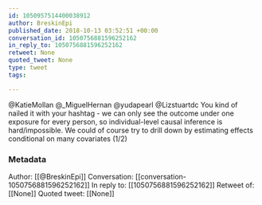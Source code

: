 ```yaml
---
id: 1050957514400038912
author: BreskinEpi
published_date: 2018-10-13 03:52:51 +00:00
conversation_id: 1050756881596252162
in_reply_to: 1050756881596252162
retweet: None
quoted_tweet: None
type: tweet
tags:

---
```


@KatieMollan @_MiguelHernan @yudapearl @Lizstuartdc You kind of nailed it with your hashtag - we can only see the outcome under one exposure for every person, so individual-level causal inference is hard/impossible. We could of course try to drill down by estimating effects conditional on many covariates (1/2)

### Metadata

Author: [[@BreskinEpi]]
Conversation: [[conversation-1050756881596252162]]
In reply to: [[1050756881596252162]]
Retweet of: [[None]]
Quoted tweet: [[None]]
